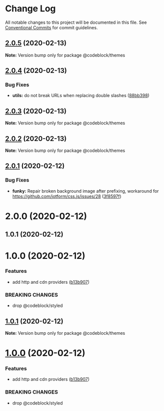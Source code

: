 # Change Log

All notable changes to this project will be documented in this file.
See [Conventional Commits](https://conventionalcommits.org) for commit guidelines.

## [2.0.5](https://github.com/codeblockjs/codeblock/compare/@codeblock/themes@2.0.4...@codeblock/themes@2.0.5) (2020-02-13)

**Note:** Version bump only for package @codeblock/themes





## [2.0.4](https://github.com/codeblockjs/codeblock/compare/@codeblock/themes@2.0.3...@codeblock/themes@2.0.4) (2020-02-13)


### Bug Fixes

* **utils:** do not break URLs when replacing double slashes ([88bb398](https://github.com/codeblockjs/codeblock/commit/88bb398303e86d3ff619c000ee2191ed39ed6477))





## [2.0.3](https://github.com/codeblockjs/codeblock/compare/@codeblock/themes@2.0.2...@codeblock/themes@2.0.3) (2020-02-13)

**Note:** Version bump only for package @codeblock/themes





## [2.0.2](https://github.com/codeblockjs/codeblock/compare/@codeblock/themes@2.0.1...@codeblock/themes@2.0.2) (2020-02-13)

**Note:** Version bump only for package @codeblock/themes





## [2.0.1](https://github.com/codeblockjs/codeblock/compare/@codeblock/themes@2.0.0...@codeblock/themes@2.0.1) (2020-02-12)


### Bug Fixes

* **funky:** Repair broken background image after prefixing, workaround for https://github.com/jotform/css.js/issues/28 ([3f8597f](https://github.com/codeblockjs/codeblock/commit/3f8597f8a10207e75243294434d37418dbd278b8))





# 2.0.0 (2020-02-12)



## 1.0.1 (2020-02-12)



# 1.0.0 (2020-02-12)


### Features

* add http and cdn providers ([b13b907](https://github.com/codeblockjs/codeblock/commit/b13b9076ca2a0ddf637bc2e102da6490f6b66a2e))


### BREAKING CHANGES

* drop @codeblock/styled





## [1.0.1](https://github.com/codeblockjs/codeblock/compare/v1.0.0...v1.0.1) (2020-02-12)

**Note:** Version bump only for package @codeblock/themes





# [1.0.0](https://github.com/codeblockjs/codeblock/compare/v0.0.2...v1.0.0) (2020-02-12)


### Features

* add http and cdn providers ([b13b907](https://github.com/codeblockjs/codeblock/commit/b13b9076ca2a0ddf637bc2e102da6490f6b66a2e))


### BREAKING CHANGES

* drop @codeblock/styled
